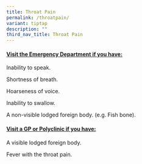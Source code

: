 ```yaml
---
title: Throat Pain
permalink: /throatpain/
variant: tiptap
description: ""
third_nav_title: Throat Pain
---
```

<h4><strong><u>Visit the Emergency Department if you have:</u></strong></h4>
<p>Inability to speak.</p>
<p>Shortness of breath.</p>
<p>Hoarseness of voice.</p>
<p>Inability to swallow.</p>
<p>A non-visible lodged foreign body. (e.g. Fish bone).</p>
<p></p>
<h4><strong><u>Visit a GP or Polyclinic if you have:</u></strong></h4>
<p>A visible lodged foreign body.</p>
<p>Fever with the throat pain.</p>
<p></p>